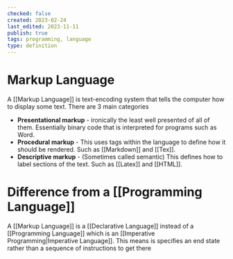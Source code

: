 ```yaml
---
checked: false
created: 2023-02-24
last_edited: 2023-11-11
publish: true
tags: programming, language
type: definition
---
```

# Markup Language

A [[Markup Language]] is text-encoding system that tells the computer how to display some text. There are 3 main categories
- **Presentational markup** - ironically the least well presented of all of them. Essentially binary code that is interpreted for programs such as Word.
- **Procedural markup** - This uses tags within the language to define how it should be rendered. Such as [[Markdown]] and [[Tex]].
- **Descriptive markup** - (Sometimes called semantic) This defines how to label sections of the text. Such as [[Latex]] and [[HTML]].

# Difference from a [[Programming Language]]

A [[Markup Language]] is a [[Declarative Language]] instead of a [[Programming Language]] which is an [[Imperative Programming|Imperative Language]]. This means is specifies an end state rather than a sequence of instructions to get there
